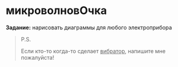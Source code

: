# микроволновОчка

**Задание:** нарисовать диаграммы для любого электроприбора

> P.S. 
>
> Если кто-то когда-то сделает <u>вибратор</u>, напишите мне пожалуйста!

